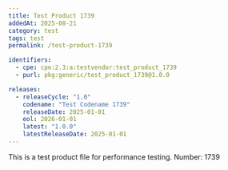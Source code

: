 ```yaml
---
title: Test Product 1739
addedAt: 2025-08-21
category: test
tags: test
permalink: /test-product-1739

identifiers:
  - cpe: cpe:2.3:a:testvendor:test_product_1739
  - purl: pkg:generic/test_product_1739@1.0.0

releases:
  - releaseCycle: "1.0"
    codename: "Test Codename 1739"
    releaseDate: 2025-01-01
    eol: 2026-01-01
    latest: "1.0.0"
    latestReleaseDate: 2025-01-01
---
```


This is a test product file for performance testing. Number: 1739

